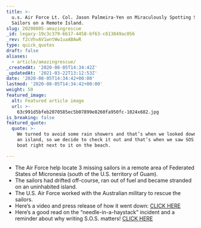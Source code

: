 ```yaml
---
title: >-
  u.s. Air Force Lt. Col. Jason Palmeira-Yen on Miraculously Spotting Stranded
  Sailors on a Remote Island.
slug: 20200805-amazingrescue
_id: legacy-19c3c379-6b17-4458-bf63-c613849ac056
_rev: f2cVhvAV1wntWw1uaABAwR
type: quick_quotes
draft: false
aliases:
  - article/amazingrescue/
_createdAt: '2020-08-05T14:34:42Z'
_updatedAt: '2021-03-22T13:12:53Z'
date: '2020-08-05T14:34:42+00:00'
lastmod: '2020-08-05T14:34:42+00:00'
weight: 50
featured_image:
  alt: Featured article image
  url: >-
    63c991d5bfeb2070585ec5b07899e8260fa950fc-1024x682.jpg
is_breaking: false
featured_quote:
  quote: >-
    We turned to avoid some rain showers and that’s when we looked down and saw
    an island, so we decide to check it out and that’s when we saw SOS and a
    boat right next to it on the beach.

---
```

* The Air Force help locate 3 missing sailors in a remote area of Federated States of Micronesia (south of the U.S. territory of Guam).
* The sailors had drifted off-course, ran out of fuel and became stranded on an uninhabited island.
* The U.S. Air Force worked with the Australian military to rescue the sailors.
* Here’s a video and press release of how it went down: [CLICK HERE](https://www.andersen.af.mil/News/Features/Article/2298691/andersen-kc-135-crew-locates-missing-mariners-on-lone-pacific-island/)
* Here’s a good read on the “needle-in-a-haystack” incident and a reminder about why writing S.O.S. matters! [CLICK HERE](https://www.cnn.com/2020/08/03/asia/us-australian-micronesia-sos-pacific-island-rescue-intl-hnk-scli/index.html)